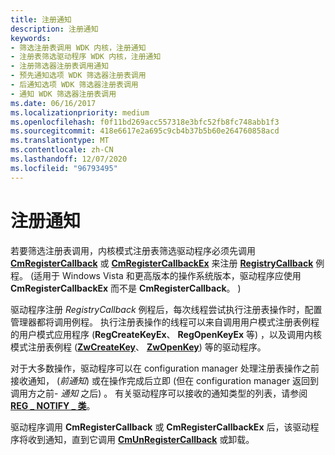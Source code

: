 ```yaml
---
title: 注册通知
description: 注册通知
keywords:
- 筛选注册表调用 WDK 内核，注册通知
- 注册表筛选驱动程序 WDK 内核，注册通知
- 注册筛选器注册表调用通知
- 预先通知选项 WDK 筛选器注册表调用
- 后通知选项 WDK 筛选器注册表调用
- 通知 WDK 筛选器注册表调用
ms.date: 06/16/2017
ms.localizationpriority: medium
ms.openlocfilehash: f0f11bd269acc557318e3bfc52fb8fc748abb1f3
ms.sourcegitcommit: 418e6617e2a695c9cb4b37b5b60e264760858acd
ms.translationtype: MT
ms.contentlocale: zh-CN
ms.lasthandoff: 12/07/2020
ms.locfileid: "96793495"
---
```

# <a name="registering-for-notifications"></a>注册通知


若要筛选注册表调用，内核模式注册表筛选驱动程序必须先调用 [**CmRegisterCallback**](/windows-hardware/drivers/ddi/wdm/nf-wdm-cmregistercallback) 或 [**CmRegisterCallbackEx**](/windows-hardware/drivers/ddi/wdm/nf-wdm-cmregistercallbackex) 来注册 [**RegistryCallback**](/windows-hardware/drivers/ddi/wdm/nc-wdm-ex_callback_function) 例程。  (适用于 Windows Vista 和更高版本的操作系统版本，驱动程序应使用 **CmRegisterCallbackEx** 而不是 **CmRegisterCallback**。 ) 

驱动程序注册 *RegistryCallback* 例程后，每次线程尝试执行注册表操作时，配置管理器都将调用例程。 执行注册表操作的线程可以来自调用用户模式注册表例程的用户模式应用程序 (**RegCreateKeyEx**、 **RegOpenKeyEx** 等) ，以及调用内核模式注册表例程 ([**ZwCreateKey**](/windows-hardware/drivers/ddi/wdm/nf-wdm-zwcreatekey)、 [**ZwOpenKey**](/windows-hardware/drivers/ddi/wdm/nf-wdm-zwopenkey)) 等的驱动程序。

对于大多数操作，驱动程序可以在 configuration manager 处理注册表操作之前接收通知， (*前通知*) 或在操作完成后立即 (但在 configuration manager 返回到调用方之前- *通知* 之后) 。 有关驱动程序可以接收的通知类型的列表，请参阅 [**REG \_ NOTIFY \_ 类**](/windows-hardware/drivers/ddi/wdm/ne-wdm-_reg_notify_class)。

驱动程序调用 **CmRegisterCallback** 或 **CmRegisterCallbackEx** 后，该驱动程序将收到通知，直到它调用 [**CmUnRegisterCallback**](/windows-hardware/drivers/ddi/wdm/nf-wdm-cmunregistercallback) 或卸载。

 


